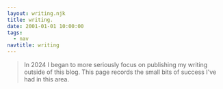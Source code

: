 ```yaml
---
layout: writing.njk
title: writing.
date: 2001-01-01 10:00:00
tags:
  - nav
navtitle: writing
---
```


> In 2024 I began to more seriously focus on publishing my writing outside of this blog. This page records the small bits of success I've had in this area.

